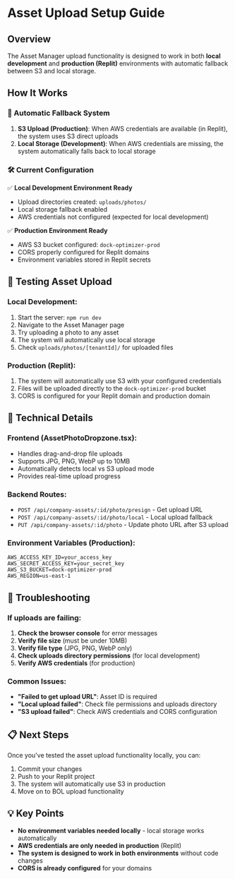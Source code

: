 # Asset Upload Setup Guide

## Overview

The Asset Manager upload functionality is designed to work in both **local development** and **production (Replit)** environments with automatic fallback between S3 and local storage.

## How It Works

### 🔄 Automatic Fallback System

1. **S3 Upload (Production)**: When AWS credentials are available (in Replit), the system uses S3 direct uploads
2. **Local Storage (Development)**: When AWS credentials are missing, the system automatically falls back to local storage

### 🛠️ Current Configuration

✅ **Local Development Environment Ready**
- Upload directories created: `uploads/photos/`
- Local storage fallback enabled
- AWS credentials not configured (expected for local development)

✅ **Production Environment Ready**
- AWS S3 bucket configured: `dock-optimizer-prod`
- CORS properly configured for Replit domains
- Environment variables stored in Replit secrets

## 🚀 Testing Asset Upload

### Local Development:
1. Start the server: `npm run dev`
2. Navigate to the Asset Manager page
3. Try uploading a photo to any asset
4. The system will automatically use local storage
5. Check `uploads/photos/[tenantId]/` for uploaded files

### Production (Replit):
1. The system will automatically use S3 with your configured credentials
2. Files will be uploaded directly to the `dock-optimizer-prod` bucket
3. CORS is configured for your Replit domain and production domain

## 🔧 Technical Details

### Frontend (AssetPhotoDropzone.tsx):
- Handles drag-and-drop file uploads
- Supports JPG, PNG, WebP up to 10MB
- Automatically detects local vs S3 upload mode
- Provides real-time upload progress

### Backend Routes:
- `POST /api/company-assets/:id/photo/presign` - Get upload URL
- `POST /api/company-assets/:id/photo/local` - Local upload fallback
- `PUT /api/company-assets/:id/photo` - Update photo URL after S3 upload

### Environment Variables (Production):
```
AWS_ACCESS_KEY_ID=your_access_key
AWS_SECRET_ACCESS_KEY=your_secret_key
AWS_S3_BUCKET=dock-optimizer-prod
AWS_REGION=us-east-1
```

## 🐛 Troubleshooting

### If uploads are failing:

1. **Check the browser console** for error messages
2. **Verify file size** (must be under 10MB)
3. **Verify file type** (JPG, PNG, WebP only)
4. **Check uploads directory permissions** (for local development)
5. **Verify AWS credentials** (for production)

### Common Issues:

- **"Failed to get upload URL"**: Asset ID is required
- **"Local upload failed"**: Check file permissions and uploads directory
- **"S3 upload failed"**: Check AWS credentials and CORS configuration

## 📋 Next Steps

Once you've tested the asset upload functionality locally, you can:

1. Commit your changes
2. Push to your Replit project
3. The system will automatically use S3 in production
4. Move on to BOL upload functionality

## 💡 Key Points

- **No environment variables needed locally** - local storage works automatically
- **AWS credentials are only needed in production** (Replit)
- **The system is designed to work in both environments** without code changes
- **CORS is already configured** for your domains 